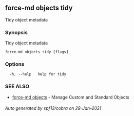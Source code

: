 ## force-md objects tidy

Tidy object metadata

### Synopsis

Tidy object metadata

```
force-md objects tidy [flags]
```

### Options

```
  -h, --help   help for tidy
```

### SEE ALSO

* [force-md objects](force-md_objects.md)	 - Manage Custom and Standard Objects

###### Auto generated by spf13/cobra on 29-Jan-2021
